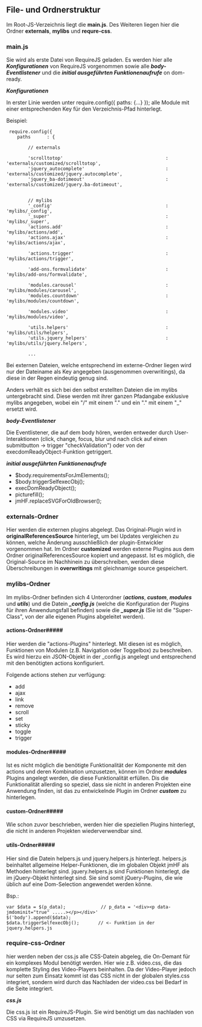 ## File- und Ordnerstruktur ##
Im Root-JS-Verzeichnis liegt die **main.js**. Des Weiteren liegen hier die Ordner **externals**, **mylibs** und **requre-css**.

### main.js ###
Sie wird als erste Datei von RequireJS geladen. Es werden hier alle ***Konfigurationen*** von RequireJS vorgenommen sowie alle ***body-Eventlistener*** und die ***initial ausgeführten Funktionenaufrufe*** on dom-ready.

***Konfigurationen***

In erster Linie werden unter require.config({ paths: {...} }); alle Module mit einer entsprechenden Key für den Verzeichnis-Pfad hinterlegt. 

Beispiel:


     require.config({
        paths      : {
    
            // externals

            'scrolltotop'                                      : 'externals/customized/scrolltotop',
            'jquery_autocomplete'                              : 'externals/customized/jquery.autocomplete',
            'jquery_ba-dotimeout'                              : 'externals/customized/jquery.ba-dotimeout',

    
            // mylibs
            '_config'                                          : 'mylibs/_config',
            '_super'                                           : 'mylibs/_super',
            'actions.add'                                      : 'mylibs/actions/add',
            'actions.ajax'                                     : 'mylibs/actions/ajax',

            'actions.trigger'                                  : 'mylibs/actions/trigger',
    
            'add-ons.formvalidate'                             : 'mylibs/add-ons/formvalidate',
    
            'modules.carousel'                                 : 'mylibs/modules/carousel',
            'modules.countdown'                                : 'mylibs/modules/countdown',

            'modules.video'                                    : 'mylibs/modules/video',
    
            'utils.helpers'                                    : 'mylibs/utils/helpers',
            'utils.jquery_helpers'                             : 'mylibs/utils/jquery.helpers',
            
            ...

Bei externen Dateien, welche entsprechend im externe-Ordner liegen wird nur der Dateiname als Key angegeben (ausgenommen overwritings), da diese in der Regen eindeutig genug sind.

Anders verhält es sich bei den selbst erstellten Dateien die im mylibs untergebracht sind. Diese werden mit ihrer ganzen Pfadangabe exklusive mylibs angegeben, wobei ein "/" mit einem "." und ein "." mit einem "_" ersetzt wird. 


***body-Eventlistener***

Die Eventlistener, die auf dem body hören, werden entweder durch User-Interaktionen (click, change, focus, blur und nach click auf einen submitbutton -> trigger "checkValidation") oder von der execdomReadyObject-Funktion getriggert.
 

***initial ausgeführten Funktionenaufrufe***

- $body.requirementsForJmElements();
- $body.triggerSelfexecObj();
- execDomReadyObject();
- picturefill();
- jmHF.replaceSVGForOldBrowser();



### externals-Ordner ###

Hier werden die externen plugins abgelegt. Das Original-Plugin wird in **originalReferencesSource** hinterlegt, um bei Updates vergleichen zu können, welche Änderung ausschließlich der plugin-Entwickler vorgenommen hat.
Im Ordner **customized** werden externe Plugins aus dem Ordner originalReferencesSource kopiert und angepasst. Ist es möglich, die Original-Source im Nachhinein zu überschreiben, werden diese Überschreibungen in **overwritings** mit gleichnamige source gespeichert.


### mylibs-Ordner ###

Im mylibs-Ordner befinden sich 4 Unterordner (***actions***, ***custom***, ***modules*** und ***utils***) und die Datein ***_config.js***  (welche die Konfiguration der Plugins für ihren Anwendungsfall befinden) sowie die ***_super.js*** (Sie ist die "Super-Class", von der alle eigenen Plugins abgeleitet werden).

#### actions-Ordner#####

Hier werden die "actions-Plugins" hinterlegt. Mit diesen ist es möglich, Funktionen von Modulen (z.B. Navigation oder Toggelbox) zu beschreiben. Es wird hierzu ein JSON-Objekt in der _config.js angelegt und entsprechend mit den benötigten actions konfiguriert.

Folgende actions stehen zur verfügung:

- add
- ajax
- link
- remove
- scroll
- set
- sticky
- toggle
- trigger


#### modules-Ordner#####

Ist es nicht möglich die benötigte Funktionalität der Komponente mit den actions und deren Kombination umzusetzen, können im Ordner ***modules*** Plugins angelegt werden, die diese Funktionalität erfüllen. Dis die Funktionalität allerding so speziel, dass sie nicht in anderen Projekten eine Anwendung finden, ist das zu entwickelnde Plugin im Ordner ***custom*** zu hinterlegen.

#### custom-Ordner#####

Wie schon zuvor beschrieben, werden hier die speziellen Plugins hinterlegt, die nicht in anderen Projekten wiederverwendbar sind.

#### utils-Ordner#####

Hier sind die Datein helpers.js und jquery.helpers.js hinterlegt. helpers.js beinhaltet allgemeine Helper-Funktionen, die im globalen Objekt jmHF als Methoden hinterlegt sind. jquery.helpers.js sind Funktionen hinterlegt, die im jQuery-Objekt hinterlegt sind. Sie sind somit jQuery-Plugins, die wie üblich auf eine Dom-Selection angewendet werden könne. 

Bsp.: 

    var $data = $(p_data);             // p_data = '<div><p data-jmdominit="true" .....></p></div>'
    $('body').append($data);
    $data.triggerSelfexecObj();       // <- Funktion in der jquery.helpers.js


### require-css-Ordner ###

hier werden neben der css.js alle CSS-Datein abgeleg, die On-Demant für ein komplexes Modul benötigt werden. 
Hier wie z.B. video.css, die das komplette Styling des Video-Players beinhalten. Da der Video-Player jedoch nur selten zum Einsatz kommt ist das CSS nicht in der globalen styles.css integriert, sondern wird durch das Nachladen der video.css bei Bedarf in die Seite integriert.

***css.js***

Die css.js ist ein RequireJS-Plugin. Sie wird benötigt um das nachladen von CSS via RequireJS umzusetzen.  

